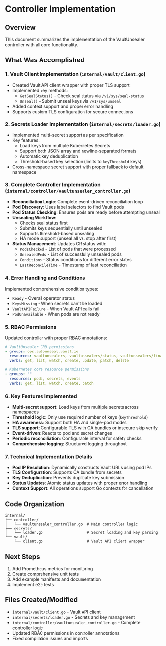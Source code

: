 # Controller Implementation

## Overview
This document summarizes the implementation of the VaultUnsealer controller with all core functionality.

## What Was Accomplished

### 1. Vault Client Implementation (`internal/vault/client.go`)
- Created Vault API client wrapper with proper TLS support
- Implemented key methods:
  - `GetSealStatus()` - Check seal status via `/v1/sys/seal-status`
  - `Unseal()` - Submit unseal keys via `/v1/sys/unseal`
- Added context support and proper error handling
- Supports custom TLS configuration for secure connections

### 2. Secrets Loader Implementation (`internal/secrets/loader.go`)
- Implemented multi-secret support as per specification
- Key features:
  - Load keys from multiple Kubernetes Secrets
  - Support both JSON array and newline-separated formats
  - Automatic key deduplication
  - Threshold-based key selection (limits to `keyThreshold` keys)
- Cross-namespace secret support with proper fallback to default namespace

### 3. Complete Controller Implementation (`internal/controller/vaultunsealer_controller.go`)
- **Reconciliation Logic**: Complete event-driven reconciliation loop
- **Pod Discovery**: Uses label selectors to find Vault pods
- **Pod Status Checking**: Ensures pods are ready before attempting unseal
- **Unsealing Workflow**: 
  - Checks seal status first
  - Submits keys sequentially until unsealed
  - Supports threshold-based unsealing
  - HA mode support (unseal all vs. stop after first)
- **Status Management**: Updates CR status with:
  - `PodsChecked` - List of pods that were processed
  - `UnsealedPods` - List of successfully unsealed pods
  - `Conditions` - Status conditions for different error states
  - `LastReconcileTime` - Timestamp of last reconciliation

### 4. Error Handling and Conditions
Implemented comprehensive condition types:
- `Ready` - Overall operator status
- `KeysMissing` - When secrets can't be loaded
- `VaultAPIFailure` - When Vault API calls fail
- `PodUnavailable` - When pods are not ready

### 5. RBAC Permissions
Updated controller with proper RBAC annotations:
```yaml
# VaultUnsealer CRD permissions
- groups: ops.autounseal.vault.io
  resources: vaultunsealers, vaultunsealers/status, vaultunsealers/finalizers
  verbs: get, list, watch, create, update, patch, delete

# Kubernetes core resource permissions  
- groups: ""
  resources: pods, secrets, events
  verbs: get, list, watch, create, patch
```

### 6. Key Features Implemented
- **Multi-secret support**: Load keys from multiple secrets across namespaces
- **Threshold logic**: Only use required number of keys (`keyThreshold`)
- **HA awareness**: Support both HA and single-pod modes
- **TLS support**: Configurable TLS with CA bundles or insecure skip verify
- **Event-driven**: Reacts to pod and secret changes
- **Periodic reconciliation**: Configurable interval for safety checks
- **Comprehensive logging**: Structured logging throughout

### 7. Technical Implementation Details
- **Pod IP Resolution**: Dynamically constructs Vault URLs using pod IPs
- **TLS Configuration**: Supports CA bundle from secrets
- **Key Deduplication**: Prevents duplicate key submission
- **Status Updates**: Atomic status updates with proper error handling
- **Context Support**: All operations support Go contexts for cancellation

## Code Organization
```
internal/
├── controller/
│   └── vaultunsealer_controller.go  # Main controller logic
├── secrets/
│   └── loader.go                    # Secret loading and key parsing
└── vault/
    └── client.go                    # Vault API client wrapper
```

## Next Steps
1. Add Prometheus metrics for monitoring
2. Create comprehensive unit tests
3. Add example manifests and documentation
4. Implement e2e tests

## Files Created/Modified
- `internal/vault/client.go` - Vault API client
- `internal/secrets/loader.go` - Secrets and key management
- `internal/controller/vaultunsealer_controller.go` - Complete controller logic
- Updated RBAC permissions in controller annotations
- Fixed compilation issues and imports